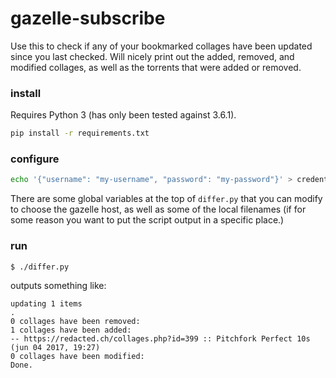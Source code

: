 # gazelle-subscribe
Use this to check if any of your bookmarked collages have been updated since you last checked. Will nicely print out the added, removed, and modified collages, as well as the torrents that were added or removed.

### install
Requires Python 3 (has only been tested against 3.6.1).

```bash
pip install -r requirements.txt
```

### configure

```bash
echo '{"username": "my-username", "password": "my-password"}' > credentials.json
```

There are some global variables at the top of `differ.py` that you can modify to choose the gazelle host, as well as some of the local filenames (if for some reason you want to put the script output in a specific place.)

### run
```bash
$ ./differ.py
```

outputs something like:

```
updating 1 items
.
0 collages have been removed:
1 collages have been added:
-- https://redacted.ch/collages.php?id=399 :: Pitchfork Perfect 10s (jun 04 2017, 19:27)
0 collages have been modified:
Done.
```
